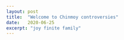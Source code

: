 ```yaml
---
layout: post
title:  "Welcome to Chinmoy controversies"
date:   2020-06-25
excerpt: "joy finite family"
---
```


